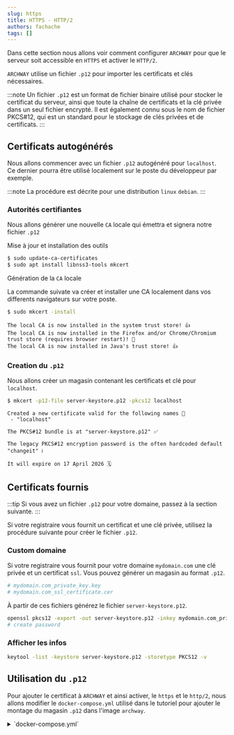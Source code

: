 ```yaml
---
slug: https
title: HTTPS - HTTP/2
authors: fachache
tags: []
---
```


Dans cette section nous allons voir comment configurer `ARCHWAY` pour que le serveur soit accessible en `HTTPS` et activer le `HTTP/2`.

`ARCHWAY` utilise un fichier `.p12` pour importer les certificats et clés nécessaires.

:::note
Un fichier `.p12` est un format de fichier binaire utilisé pour stocker le certificat du serveur, ainsi que toute la chaîne de certificats et la clé privée dans un seul fichier encrypté. Il est également connu sous le nom de fichier PKCS#12, qui est un standard pour le stockage de clés privées et de certificats.
:::


## Certificats autogénérés

Nous allons commencer avec un fichier `.p12` autogénéré pour `localhost`.    
Ce dernier pourra être utilisé localement sur le poste du développeur par exemple.

:::note
La procédure est décrite pour une distribution `linux` `debian`.
:::

### Autorités certifiantes

Nous allons générer une nouvelle `CA` locale qui émettra et signera  notre fichier `.p12`

Mise à jour et installation des outils

```bash
$ sudo update-ca-certificates
$ sudo apt install libnss3-tools mkcert
```

Génération de la `CA` locale

La commande suivate va créer et installer une CA localement dans vos differents navigateurs sur votre poste.

```bash
$ sudo mkcert -install
```

```
The local CA is now installed in the system trust store! 👍
The local CA is now installed in the Firefox and/or Chrome/Chromium trust store (requires browser restart)! 🦊
The local CA is now installed in Java's trust store! 👍
```

### Creation du `.p12`

Nous allons créer un magasin contenant les certificats et clé pour `localhost`.

```bash
$ mkcert -p12-file server-keystore.p12 -pkcs12 localhost
```

```
Created a new certificate valid for the following names 📜
 - "localhost"

The PKCS#12 bundle is at "server-keystore.p12" ✅

The legacy PKCS#12 encryption password is the often hardcoded default "changeit" ℹ️

It will expire on 17 April 2026 🗓
```

## Certificats fournis

:::tip
Si vous avez un fichier `.p12` pour votre domaine, passez à la section suivante.
:::

Si votre registraire vous fournit un certificat et une clé privée, utilisez la procédure suivante pour créer le fichier `.p12`.


### Custom domaine

Si votre registraire vous fournit pour votre domaine `mydomain.com` une clé privée et un certificat `ssl`. Vous pouvez générer un magasin au format `.p12`.

```bash
# mydomain.com_private_key.key
# mydomain.com_ssl_certificate.cer
```

À partir de ces fichiers générez le fichier `server-keystore.p12`.

```bash
openssl pkcs12 -export -out server-keystore.p12 -inkey mydomain.com_private_key.key -in mydomain.com_ssl_certificate.cer
# create password
```

### Afficher les infos

```bash
keytool -list -keystore server-keystore.p12 -storetype PKCS12 -v
```

## Utilisation du `.p12`

Pour ajouter le certificat à `ARCHWAY` et ainsi activer, le `https` et le `http/2`, nous allons modifier le `docker-compose.yml` utilisé dans le tutoriel pour ajouter le montage du magasin `.p12` dans l'image `archway`.

<details>
  <summary>`docker-compose.yml`</summary>
```yml title="docker-compose.yml" showLineNumbers
version: '3.8'
services:
  archway:
    image: ghcr.io/softwarity/archway:latest
    ports:
      # highlight-next-line
      - 443:8443 # HTTPS
    volumes:
      # highlight-next-line
      - ./server-keystore.p12:/server-keystore.p12:ro
    environment:
      # highlight-start
      SERVER_PORT: 8443
      SSL: "true"
      SSL_KEY_STORE_TYPE: PKCS12
      SSL_KEY_STORE: server-keystore.p12
      SSL_KEY_STORE_PASSWORD: changeit
      SSL_KEY_ALIAS: 1
      # highlight-end
      MONGODB_HOST: mongodb 
      MONGODB_DB_NAME: archway
      MONGODB_USER: admin
      MONGODB_PWD: changeit

  mongodb:
    image: mongo # official image  
    volumes:
      - mongodb_data:/data/db
    environment:
      MONGO_INITDB_DATABASE: archway
      MONGO_INITDB_ROOT_USERNAME: admin
      MONGO_INITDB_ROOT_PASSWORD: changeit
volumes:
  mongodb_data:

```
</details>

### Explications

```yml
./server-keystore.p12:/server-keystore.p12:ro
```

La ligne `./server-keystore.p12:/server-keystore.p12:ro` définit que l'on va monter le magasin `.p12` à la racine du conteneur. On précise que c'est en lecture seule `ro`.

Dans notre cas, le fichier `server-keystore.p12` et le fichier `docker-compose.yml` doivent être au même niveau.

Adaptez au besoin le mot de passe bien sûr.

```yml
- 443:8443 # HTTPS
```

Ceci expose le port `8443` du conteneur sur le port local `443`.

Si le port 443 n'est pas libre vous povez en utiliser un autre.

```yml
SERVER_PORT: 8443
SSL: "true"
SSL_KEY_STORE_TYPE: PKCS12
SSL_KEY_STORE: server-keystore.p12
SSL_KEY_STORE_PASSWORD: changeit
SSL_KEY_ALIAS: 1
```

- `SERVER_PORT` définit le port `HTTPS` interne d'écoute du serveur.
- `SSL` active le `SSL`, le `HTTPS`.
- `SSL_KEY_STORE_TYPE` Type du magasin, normalement `PKCS12`.
- `SSL_KEY_STORE` Le magasin au format `.p12` que l'on a monté.
- `SSL_KEY_STORE_PASSWORD` Le mot de passe de la clé privée.
- `SSL_KEY_ALIAS` L'alias du certificat dans le magasin.

:::tip
Pour connaitre la liste des alias dans le magasin utiliser la commande:
```bash
keytool -list -keystore server-keystore.p12 -storetype PKCS12 -v
```
:::

### Démarrage du projet

```bash
docker compose -f docker-compose.yml pull
docker compose -f docker-compose.yml up -d
```

Connexion: [https://localhost:443/login](https://localhost:443/login)

:::note
le lien précédent utilise `localhost`, il faut bien sur adater cela avec le `DNS` lié au certificat utilisé.
:::
